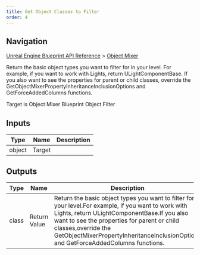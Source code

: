 ```yaml
---
title: Get Object Classes to Filter
order: 4
---
```

## Navigation

[Unreal Engine Blueprint API Reference](https://dev.epicgames.com/documentation/en-us/unreal-engine/BlueprintAPI) > [Object Mixer](https://dev.epicgames.com/documentation/en-us/unreal-engine/BlueprintAPI/ObjectMixer)

Return the basic object types you want to filter for in your level.
For example, if you want to work with Lights, return ULightComponentBase.
If you also want to see the properties for parent or child classes,
override the GetObjectMixerPropertyInheritanceInclusionOptions and GetForceAddedColumns functions.

Target is Object Mixer Blueprint Object Filter

## Inputs

| Type | Name | Description |
| --- | --- | --- |
| object | Target |  |

## Outputs

| Type | Name | Description |
| --- | --- | --- |
| class | Return Value | Return the basic object types you want to filter for in your level.For example, if you want to work with Lights, return ULightComponentBase.If you also want to see the properties for parent or child classes,override the GetObjectMixerPropertyInheritanceInclusionOptions and GetForceAddedColumns functions. |
